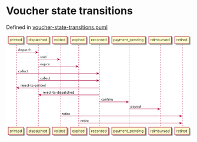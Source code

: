 # Voucher state transitions

Defined in [voucher-state-transitions.puml](images/voucher-state-transitions.puml)

![Transition table](images/voucher-state-transitions.png "Voucher transitions")